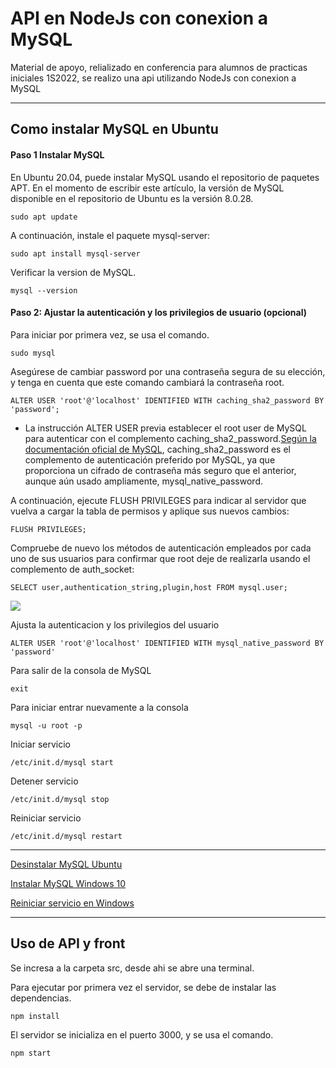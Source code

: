 # API en NodeJs con conexion a MySQL
Material de apoyo, relializado en conferencia para alumnos de practicas iniciales 1S2022, se realizo una api utilizando NodeJs con conexion a MySQL

-------------------
## Como instalar MySQL en Ubuntu
#### Paso 1 Instalar MySQL
En Ubuntu 20.04, puede instalar MySQL usando el repositorio de paquetes APT. En el momento de escribir este artículo, la versión de MySQL disponible en el repositorio de Ubuntu es la versión 8.0.28.

    sudo apt update

A continuación, instale el paquete mysql-server:

    sudo apt install mysql-server
    
Verificar la version de MySQL.
    
    mysql --version

#### Paso 2: Ajustar la autenticación y los privilegios de usuario (opcional)

Para iniciar por primera vez, se usa el comando.

    sudo mysql
    
Asegúrese de cambiar password por una contraseña segura de su elección, y tenga en cuenta que este comando cambiará la contraseña root.

    ALTER USER 'root'@'localhost' IDENTIFIED WITH caching_sha2_password BY 'password';


* La instrucción ALTER USER previa establecer el root user de MySQL para autenticar con el complemento caching_sha2_password.[Según la documentación oficial de MySQL](https://dev.mysql.com/doc/refman/8.0/en/upgrading-from-previous-series.html#upgrade-caching-sha2-password), caching_sha2_password es el complemento de autenticación preferido por MySQL, ya que proporciona un cifrado de contraseña más seguro que el anterior, aunque aún usado ampliamente, mysql_native_password.

A continuación, ejecute FLUSH PRIVILEGES para indicar al servidor que vuelva a cargar la tabla de permisos y aplique sus nuevos cambios:


    FLUSH PRIVILEGES;

Compruebe de nuevo los métodos de autenticación empleados por cada uno de sus usuarios para confirmar que root deje de realizarla usando el complemento de auth_socket:

    SELECT user,authentication_string,plugin,host FROM mysql.user;


![](https://i.imgur.com/a3IwkBe.png)

Ajusta la autenticacion y los privilegios del usuario

    ALTER USER 'root'@'localhost' IDENTIFIED WITH mysql_native_password BY 'password'
    
Para salir de la consola de MySQL

    exit

Para iniciar entrar nuevamente a la consola

    mysql -u root -p

Iniciar servicio 

    /etc/init.d/mysql start
    
Detener servicio

    /etc/init.d/mysql stop
    
Reiniciar servicio

    /etc/init.d/mysql restart
    
------------------

[Desinstalar MySQL Ubuntu](https://www.solvetic.com/tutoriales/article/8878-desinstalar-mysql-en-ubuntu-20-04/)

[Instalar MySQL Windows 10](https://www.profesionalreview.com/2018/12/13/mysql-windows-10/)

[Reiniciar servicio en Windows](https://help.clouding.io/hc/es/articles/360011456839-C%C3%B3mo-reiniciar-MySQL-en-Linux-y-en-Windows)

-------------------

## Uso de API y front 

Se incresa a la carpeta src, desde ahi se abre una terminal.

Para ejecutar por primera vez el servidor, se debe de instalar las dependencias.

    npm install
    
El servidor se inicializa en el puerto 3000, y se usa el comando.
    
    npm start
